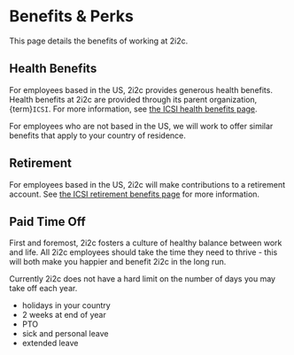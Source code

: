 # Benefits & Perks

This page details the benefits of working at 2i2c.

## Health Benefits

For employees based in the US, 2i2c provides generous health benefits. Health benefits at 2i2c are provided through its parent organization, {term}`ICSI`. For more information, see [the ICSI health benefits page](https://drive.google.com/file/d/1lm16SjCA1SbkgzDpcfg3yEKCB6eDOkx7/view?usp=sharing).

For employees who are not based in the US, we will work to offer similar benefits that apply to your country of residence.

## Retirement

For employees based in the US, 2i2c will make contributions to a retirement account. See [the ICSI retirement benefits page](https://drive.google.com/file/d/1Of323rUco7TvbkavgCUtBji4INdX-TJB/view?usp=sharing) for more information.

## Paid Time Off

First and foremost, 2i2c fosters a culture of healthy balance between work and life.
All 2i2c employees should take the time they need to thrive - this will both make you happier and benefit 2i2c in the long run.

Currently 2i2c does not have a hard limit on the number of days you may take off each year.

- holidays in your country
- 2 weeks at end of year
- PTO
- sick and personal leave
- extended leave
